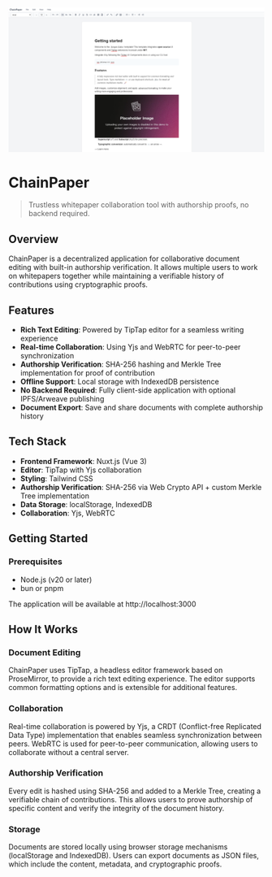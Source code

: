 ![ChainPaper](public/openGraph.png)

# ChainPaper

> Trustless whitepaper collaboration tool with authorship proofs, no backend required.

## Overview

ChainPaper is a decentralized application for collaborative document editing with built-in authorship verification. It allows multiple users to work on whitepapers together while maintaining a verifiable history of contributions using cryptographic proofs.

## Features

- **Rich Text Editing**: Powered by TipTap editor for a seamless writing experience
- **Real-time Collaboration**: Using Yjs and WebRTC for peer-to-peer synchronization
- **Authorship Verification**: SHA-256 hashing and Merkle Tree implementation for proof of contribution
- **Offline Support**: Local storage with IndexedDB persistence
- **No Backend Required**: Fully client-side application with optional IPFS/Arweave publishing
- **Document Export**: Save and share documents with complete authorship history

## Tech Stack

- **Frontend Framework**: Nuxt.js (Vue 3)
- **Editor**: TipTap with Yjs collaboration
- **Styling**: Tailwind CSS
- **Authorship Verification**: SHA-256 via Web Crypto API + custom Merkle Tree implementation
- **Data Storage**: localStorage, IndexedDB
- **Collaboration**: Yjs, WebRTC

## Getting Started

### Prerequisites

- Node.js (v20 or later)
- bun or pnpm

The application will be available at http://localhost:3000

## How It Works

### Document Editing

ChainPaper uses TipTap, a headless editor framework based on ProseMirror, to provide a rich text editing experience. The editor supports common formatting options and is extensible for additional features.

### Collaboration

Real-time collaboration is powered by Yjs, a CRDT (Conflict-free Replicated Data Type) implementation that enables seamless synchronization between peers. WebRTC is used for peer-to-peer communication, allowing users to collaborate without a central server.

### Authorship Verification

Every edit is hashed using SHA-256 and added to a Merkle Tree, creating a verifiable chain of contributions. This allows users to prove authorship of specific content and verify the integrity of the document history.

### Storage

Documents are stored locally using browser storage mechanisms (localStorage and IndexedDB). Users can export documents as JSON files, which include the content, metadata, and cryptographic proofs.
